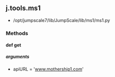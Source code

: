 <!-- toc -->
## j.tools.ms1

- /opt/jumpscale7/lib/JumpScale/lib/ms1/ms1.py

### Methods

#### def get 

##### arguments

- apiURL = 'www.mothership1.com'

